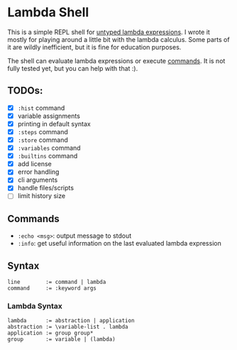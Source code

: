# Lambda Shell
This is a simple REPL shell for [untyped lambda expressions](https://en.wikipedia.org/wiki/Lambda_calculus).
I wrote it mostly for playing around a little bit with the lambda calculus.
Some parts of it are wildly inefficient, but it is fine for education purposes.

The shell can evaluate lambda expressions or execute [commands](#commands).
It is not fully tested yet, but you can help with that :).

## TODOs:
* [X] `:hist` command
* [X] variable assignments
* [X] printing in default syntax
* [X] `:steps` command
* [X] `:store` command
* [X] `:variables` command
* [X] `:builtins` command
* [X] add license
* [X] error handling
* [X] cli arguments
* [X] handle files/scripts
* [ ] limit history size

## Commands
* `:echo <msg>`: output message to stdout
* `:info`: get useful information on the last evaluated lambda expression

## Syntax
```
line        := command | lambda
command     := :keyword args
```

### Lambda Syntax
```
lambda      := abstraction | application
abstraction := \variable-list . lambda
application := group group*
group       := variable | (lambda)
```

